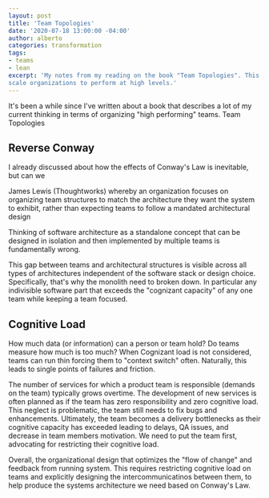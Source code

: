 ```yaml
---
layout: post
title: 'Team Topologies'
date: '2020-07-18 13:00:00 -04:00'
author: alberto
categories: transformation
tags:
- teams
- lean
excerpt: 'My notes from my reading on the book "Team Topologies". This books provides an excellent summary of how I have been organizing teams in recent years. From Spotify, to Pivotal and other great teams, this book has great content that will allow teams that need to
scale organizations to perform at high levels.'
---
```


It's been a while since I've written about a book that describes a lot of my current thinking in terms of organizing "high performing" teams. Team Topologies


## Reverse Conway
I already discussed about how the effects of Conway's Law is inevitable, but can we

James Lewis (Thoughtworks) whereby an organization focuses on organizing team structures to match the architecture they want the system to exhibit, rather than expecting teams to follow a mandated architectural design

Thinking of software architecture as a standalone concept that can be designed in isolation and then implemented by multiple teams is fundamentally wrong.

This gap between teams and architectural structures is visible across all types of architectures independent of the software stack or design choice. Specifically, that's why the monolith need to broken down. In particular any indivisible software part that exceeds the "cognizant capacity" of any one team while keeping a team focused.

## Cognitive Load
How much data (or information) can a person or team hold? Do teams measure how much is too much? When Cognizant load is not considered, teams can run thin forcing them to "context switch" often. Naturally, this leads to single points of failures and friction.

The number of services for which a product team is responsible (demands on the team) typically grows overtime. The development of new services is often planned as if the team has zero responsibility and zero cognitive load. This neglect is problematic, the team still needs to fix bugs and enhancements. Ultimately, the team becomes a delivery bottlenecks as their cognitive capacity has exceeded leading to delays, QA issues, and decrease in team members motivation.   We need to put the team first, advocating for restricting their cognitive load.

Overall, the organizational design that optimizes the "flow of change" and feedback from running system. This requires restricting cognitive load on teams and explicitly designing the intercommunicatinos between them, to help produce the systems architecture we need based on Conway's Law.

